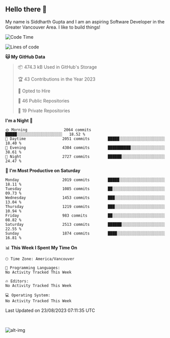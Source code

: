 ## Hello there :wave:

My name is Siddharth Gupta and I am an aspiring Software Developer in the Greater Vancouver Area. I like to build things!

<!-- ![gif](https://github.com/siddg97/siddg97/blob/master/dino.gif) -->

<!--START_SECTION:waka-->
![Code Time](http://img.shields.io/badge/Code%20Time-1%2C892%20hrs%206%20mins-blue)

![Lines of code](https://img.shields.io/badge/From%20Hello%20World%20I%27ve%20Written-18.0%20million%20lines%20of%20code-blue)

**🐱 My GitHub Data** 

> 📦 474.3 kB Used in GitHub's Storage 
 > 
> 🏆 43 Contributions in the Year 2023
 > 
> 💼 Opted to Hire
 > 
> 📜 46 Public Repositories 
 > 
> 🔑 19 Private Repositories 
 > 
**I'm a Night 🦉** 

```text
🌞 Morning                2064 commits        █████░░░░░░░░░░░░░░░░░░░░   18.52 % 
🌆 Daytime                2051 commits        █████░░░░░░░░░░░░░░░░░░░░   18.40 % 
🌃 Evening                4304 commits        ██████████░░░░░░░░░░░░░░░   38.61 % 
🌙 Night                  2727 commits        ██████░░░░░░░░░░░░░░░░░░░   24.47 % 
```
📅 **I'm Most Productive on Saturday** 

```text
Monday                   2019 commits        █████░░░░░░░░░░░░░░░░░░░░   18.11 % 
Tuesday                  1085 commits        ██░░░░░░░░░░░░░░░░░░░░░░░   09.73 % 
Wednesday                1453 commits        ███░░░░░░░░░░░░░░░░░░░░░░   13.04 % 
Thursday                 1219 commits        ███░░░░░░░░░░░░░░░░░░░░░░   10.94 % 
Friday                   983 commits         ██░░░░░░░░░░░░░░░░░░░░░░░   08.82 % 
Saturday                 2513 commits        ██████░░░░░░░░░░░░░░░░░░░   22.55 % 
Sunday                   1874 commits        ████░░░░░░░░░░░░░░░░░░░░░   16.81 % 
```


📊 **This Week I Spent My Time On** 

```text
🕑︎ Time Zone: America/Vancouver

💬 Programming Languages: 
No Activity Tracked This Week

🔥 Editors: 
No Activity Tracked This Week

💻 Operating System: 
No Activity Tracked This Week
```


 Last Updated on 23/08/2023 07:11:35 UTC
<!--END_SECTION:waka-->

<br>

![alt-img](https://github-readme-stats.vercel.app/api?username=siddg97&count_private=true&theme=nightowl&show_icons=true)

